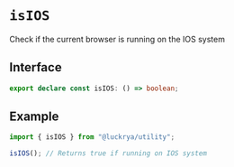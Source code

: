 # `isIOS`

Check if the current browser is running on the IOS system

## Interface

```ts
export declare const isIOS: () => boolean;
```

## Example

```ts
import { isIOS } from "@luckrya/utility";

isIOS(); // Returns true if running on IOS system
```
